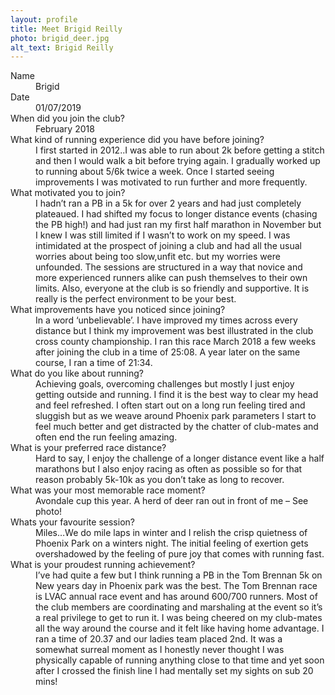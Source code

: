 ```yaml
---
layout: profile
title: Meet Brigid Reilly
photo: brigid_deer.jpg
alt_text: Brigid Reilly
---
```


<dl>
<dt>Name</dt>
<dd>Brigid</dd>

<dt>Date</dt>
<dd>01/07/2019</dd>

<dt>When did you join the club?</dt>
<dd>February 2018</dd>

<dt>What kind of running experience did you have before joining?</dt>
<dd>I first started in 2012..I was able to run about 2k before getting a stitch and then I would walk a bit before trying again. I gradually worked up to running about 5/6k twice a week. Once I started seeing improvements I was motivated to run further and more frequently. </dd>

<dt>What motivated you to join?</dt>
<dd>I hadn’t ran a PB in a 5k for over 2 years and had just completely plateaued. I had shifted my focus to longer distance events (chasing the PB high!) and had just ran my first half marathon in November but I knew I was still limited if I wasn’t to work on my speed. I was intimidated at the prospect of joining a club and had all the usual worries about being too slow,unfit etc. but my worries were unfounded. The sessions are structured in a way that novice and more experienced runners alike can push themselves to their own limits. Also, everyone at the club is so friendly and supportive. It is really is the perfect environment to be your best.</dd>

<dt>What improvements have you noticed since joining?</dt>
<dd>In a word ‘unbelievable’. I have improved my times across every distance but I think my improvement was best illustrated in the club  cross county  championship. I ran this race March 2018 a few weeks after joining the club in a time of 25:08. A year later on the same course, I ran a time of 21:34.</dd>

<dt>What do you like about running?</dt>
<dd>Achieving goals, overcoming challenges but mostly I just enjoy getting outside and running. I find it is the best way to clear my head and feel refreshed. I often start out on a long run feeling tired and sluggish but as we weave around Phoenix park parameters I start to feel much better and get distracted by the chatter of club-mates and often end the run feeling amazing.</dd>

<dt>What is your preferred race distance?</dt>
<dd>Hard to say, I enjoy the challenge of a longer distance event like a half marathons but I also enjoy racing as often as possible so for that reason probably 5k-10k as you don’t take as long to recover.</dd>

<dt>What was your most memorable race moment?</dt>
<dd>Avondale cup this year. A herd of deer ran out in front of me – See photo!</dd>

<dt>Whats your favourite session?</dt>
<dd>Miles…We do mile laps in winter and I relish the crisp quietness of Phoenix Park on a winters night. The initial feeling of exertion gets overshadowed by the feeling of pure joy that comes with running fast.</dd>

<dt>What is your proudest running achievement?</dt>
<dd>I’ve had quite a few but I think running a PB in the Tom Brennan 5k on New years day in Phoenix park was the best. The Tom Brennan race is LVAC annual race event and has around 600/700 runners. Most of the club members are coordinating and marshaling at the event so it’s a real privilege to get to run it. I was being cheered on my club-mates all the way around the course and it felt like having home advantage. I ran a time of 20.37 and our ladies team placed 2nd.  It was a somewhat surreal moment as I honestly never thought I was physically capable of running anything close to that time and yet soon after I crossed the finish line I had mentally set my sights on sub 20 mins!</dd>
</dl>
